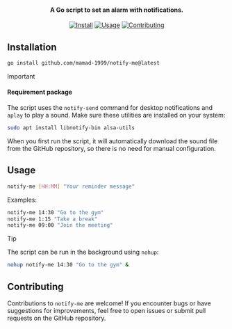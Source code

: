 <h4 align="center">A Go script to set an alarm with notifications.</h4>
<p align="center">
  <a href="#installation"><img src="https://img.shields.io/badge/Install-blue?style=for-the-badge" alt="Install"></a>
  <a href="#usage"><img src="https://img.shields.io/badge/Usage-green?style=for-the-badge" alt="Usage"></a>
  <a href="#contributing"><img src="https://img.shields.io/badge/Contributing-yellow?style=for-the-badge" alt="Contributing"></a>
</p>

## Installation

```bash
go install github.com/mamad-1999/notify-me@latest
```
> [!IMPORTANT]
> #### Requirement package
> 
> The script uses the `notify-send` command for desktop notifications and `aplay` to play a sound. Make sure these utilities are installed on your system:
> ```bash
> sudo apt install libnotify-bin alsa-utils
> ```

When you first run the script, it will automatically download the sound file from the GitHub repository, so there is no need for manual configuration.

## Usage

```bash
notify-me [HH:MM] "Your reminder message"
```

Examples:

```bash
notify-me 14:30 "Go to the gym"
notify-me 1:15 "Take a break"
notify-me 09:00 "Join the meeting"
```

> [!TIP]  
> The script can be run in the background using `nohup`:
> ```bash
> nohup notify-me 14:30 "Go to the gym" &
> ```


## Contributing

Contributions to `notify-me` are welcome! If you encounter bugs or have suggestions for improvements, feel free to open issues or submit pull requests on the GitHub repository.
